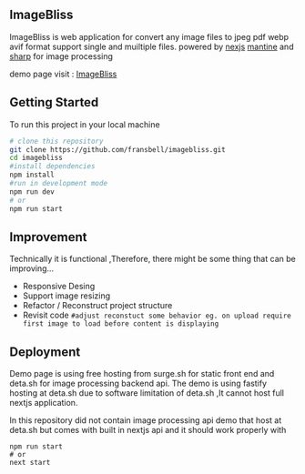 ## ImageBliss

ImageBliss is web application for convert any image files to jpeg pdf webp avif format support single and muiltiple files. powered by [nexjs](https://nextjs.org/) [mantine](https://mantine.dev/) and [sharp](https://sharp.pixelplumbing.com/) for image processing

demo page visit : [ImageBliss](https://imagebliss.surge.sh/)

## Getting Started

To run this project in your local machine

```bash
# clone this repository
git clone https://github.com/fransbell/imagebliss.git
cd imagebliss
#install dependencies
npm install
#run in development mode
npm run dev
# or
npm run start
```

## Improvement

Technically it is functional ,Therefore, there might be some thing that can be improving...

- Responsive Desing
- Support image resizing
- Refactor / Reconstruct project structure
- Revisit code `#adjust reconstuct some behavior eg. on upload require first image to load before content is displaying `

## Deployment

Demo page is using free hosting from surge.sh for static front end and deta.sh for image processing backend api.
The demo is using fastify hosting at deta.sh due to software limitation of deta.sh ,It cannot host full nextjs application.

In this repository did not contain image processing api demo that host at deta.sh but comes with built in nextjs api and it should work properly with 
``` 
npm run start 
# or
next start 
```
